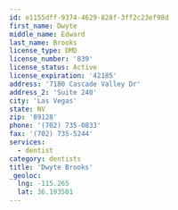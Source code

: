 ```yaml
---
id: e1155dff-9374-4629-828f-3ff2c23ef98d
first_name: Dwyte
middle_name: Edward
last_name: Brooks
license_type: DMD
license_number: '839'
license_status: Active
license_expiration: '42185'
address: '7180 Cascade Valley Dr'
address_2: 'Suite 240'
city: 'Las Vegas'
state: NV
zip: '89128'
phone: '(702) 735-0833'
fax: '(702) 735-5244'
services:
  - dentist
category: dentists
title: 'Dwyte Brooks'
_geoloc:
  lng: -115.265
  lat: 36.193501
---
```


